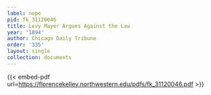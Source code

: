 ```yaml
---
label: nope
pid: fk_31120046
title: Levy Mayer Argues Against the Law
year: '1894'
author: Chicago Daily Tribune
order: '335'
layout: single
collection: documents
---
```



{{< embed-pdf url=https://florencekelley.northwestern.edu/pdfs/fk_31120046.pdf >}}